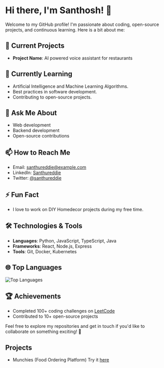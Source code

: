 # Hi there, I'm Santhosh! 👋

Welcome to my GitHub profile! I'm passionate about coding, open-source projects, and continuous learning. Here is a bit about me:

## 🔭 Current Projects
- **Project Name**: AI powered voice assistant for restaurants 

## 🌱 Currently Learning
- Artificial Intelligence and Machine Learning Algorithms.
- Best practices in software development.
- Contributing to open-source projects.

## 💬 Ask Me About
- Web development
- Backend development
- Open-source contributions

## 📫 How to Reach Me
- Email: [santhureddie@example.com](mailto:santhureddie@gmail.com)
- LinkedIn: [Santhureddie](https://www.linkedin.com/in/santhureddie/)
- Twitter: [@santhureddie](https://twitter.com/santhureddie)

## ⚡ Fun Fact
- I love to work on DIY Homedecor projects during my free time.

## 🛠️ Technologies & Tools
- **Languages**: Python, JavaScript, TypeScript, Java
- **Frameworks**: React, Node.js, Express
- **Tools**: Git, Docker, Kubernetes


## 🌐 Top Languages
![Top Languages](https://github-readme-stats.vercel.app/api/top-langs/?username=santhureddie&layout=compact&theme=radical)

## 🏆 Achievements
- Completed 100+ coding challenges on [LeetCode](https://leetcode.com/santhureddie/)
- Contributed to 10+ open-source projects

Feel free to explore my repositories and get in touch if you'd like to collaborate on something exciting! 🚀

## Projects
- Munchies (Food Ordering Platform) Try it [here](https://santhureddie.github.io/munchie-quick-order/)
